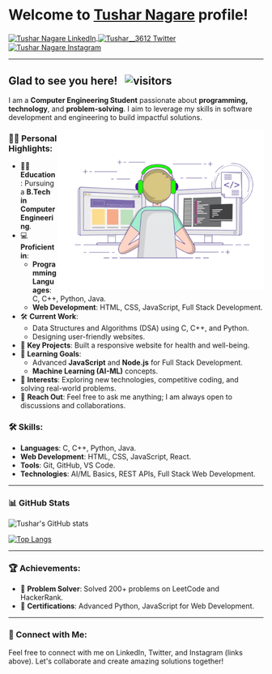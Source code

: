 # Welcome to [Tushar Nagare](https:///Tusshar123/) profile!  

<a href="https://www.linkedin.com/in/tushar-nagare-5a17b9287/" target="_blank">
    <img align="center" src="https://raw.githubusercontent.com/rahuldkjain/github-profile-readme-generator/master/src/images/icons/Social/linked-in-alt.svg" alt="Tushar Nagare LinkedIn" height="30" width="40" />
</a>
<a href="https://x.com/Tushar__3612" target="_blank">
    <img align="center" src="https://raw.githubusercontent.com/rahuldkjain/github-profile-readme-generator/master/src/images/icons/Social/twitter.svg" alt="Tushar__3612 Twitter" height="30" width="40" />
</a>
<a href="https://www.instagram.com/tushar__3612/" target="_blank">
    <img align="center" src="https://raw.githubusercontent.com/rahuldkjain/github-profile-readme-generator/master/src/images/icons/Social/instagram.svg" alt="Tushar Nagare Instagram" height="30" width="40" />
</a>

---

## Glad to see you here! &nbsp; ![visitors](https://visitor-badge.glitch.me/badge?page_id=Tushar.Nagare)

I am a **Computer Engineering Student** passionate about **programming, technology**, and **problem-solving**. I aim to leverage my skills in software development and engineering to build impactful solutions.

<img align="right" alt="Coding" src="https://github.com/AswinBarath/AswinBarath/blob/master/coding.gif?raw=true" width="408" height="318" />

### 🧑‍💻 Personal Highlights:

- 👨‍🎓 **Education**: Pursuing a **B.Tech in Computer Engineering**.
- 💻 **Proficient in**: 
  - **Programming Languages**: C, C++, Python, Java.
  - **Web Development**: HTML, CSS, JavaScript, Full Stack Development.
- 🛠️ **Current Work**: 
  - Data Structures and Algorithms (DSA) using C, C++, and Python.
  - Designing user-friendly websites.
- 🌟 **Key Projects**: Built a responsive website for health and well-being.
- 🌱 **Learning Goals**:
  - Advanced **JavaScript** and **Node.js** for Full Stack Development.
  - **Machine Learning (AI-ML)** concepts.
- 🧠 **Interests**: Exploring new technologies, competitive coding, and solving real-world problems.
- 💬 **Reach Out**: Feel free to ask me anything; I am always open to discussions and collaborations.

### 🛠️ Skills:

- **Languages**: C, C++, Python, Java.
- **Web Development**: HTML, CSS, JavaScript, React.
- **Tools**: Git, GitHub, VS Code.
- **Technologies**: AI/ML Basics, REST APIs, Full Stack Web Development.

---

### 📊 GitHub Stats

![Tushar's GitHub stats](https://github-readme-stats.vercel.app/api?username=Tusshar123&show_icons=true&theme=radical)

[![Top Langs](https://github-readme-stats.vercel.app/api/top-langs/?username=Tusshar123&layout=compact&theme=radical)](https://github.com/Tusshar123)

---

### 🏆 Achievements:

- 🌟 **Problem Solver**: Solved 200+ problems on LeetCode and HackerRank.
- 🏅 **Certifications**: Advanced Python, JavaScript for Web Development.

---

### 🔗 Connect with Me:

Feel free to connect with me on LinkedIn, Twitter, and Instagram (links above). Let's collaborate and create amazing solutions together!
